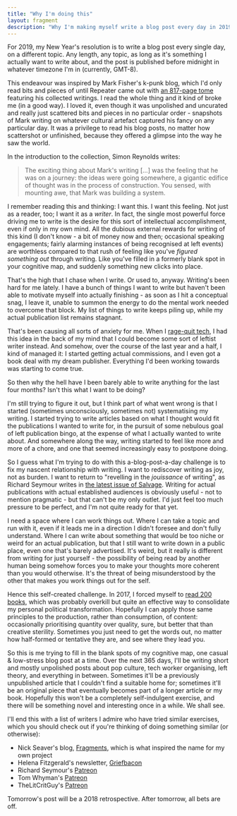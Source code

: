 ```yaml
---
title: "Why I'm doing this"
layout: fragment
description: "Why I'm making myself write a blog post every day in 2019."
---
```


For 2019, my New Year's resolution is to write a blog post every single day, on a different topic. Any length, any topic, as long as it's something I actually want to write about, and the post is published before midnight in whatever timezone I'm in (currently, GMT-8).

This endeavour was inspired by Mark Fisher's k-punk blog, which I'd only read bits and pieces of until Repeater came out with [an 817-page tome](https://repeaterbooks.com/product/k-punk-the-collected-and-unpublished-writings-of-mark-fisher-2004-2016/) featuring his collected writings. I read the whole thing and it kind of broke me (in a good way). I loved it, even though it was unpolished and uncurated and really just scattered bits and pieces in no particular order - snapshots of Mark writing on whatever cultural artefact captured his fancy on any particular day. It was a privilege to read his blog posts, no matter how scattershot or unfinished, because they offered a glimpse into the way he saw the world.

In the introduction to the collection, Simon Reynolds writes:

> The exciting thing about Mark's writing [...] was the feeling that he was on a journey: the ideas were going somewhere, a gigantic edifice of thought was in the process of construction. You sensed, with mounting awe, that Mark was building a system.

I remember reading this and thinking: I want this. I want this feeling. Not just as a reader, too; I want it as a _writer_. In fact, the single most powerful force driving me to write is the desire for this sort of intellectual accomplishment, even if only in my own mind. All the dubious external rewards for writing of this kind (I don't know - a bit of money now and then; occasional speaking engagements; fairly alarming instances of being recognised at left events) are worthless compared to that rush of feeling like you've _figured something out_ through writing. Like you've filled in a formerly blank spot in your cognitive map, and suddenly something new clicks into place.

That's the high that I chase when I write. Or used to, anyway. Writing's been hard for me lately. I have a bunch of things I want to write but haven't been able to motivate myself into actually finishing - as soon as I hit a conceptual snag, I leave it, unable to summon the energy to do the mental work needed to overcome that block. My list of things to write keeps piling up, while my actual publication list remains stagnant.

That's been causing all sorts of anxiety for me. When I [rage-quit tech](https://www.notesfrombelow.org/article/silicon-inquiry), I had this idea in the back of my mind that I could become some sort of leftist writer instead. And somehow, over the course of the last year and a half, I kind of managed it: I started getting actual commissions, and I even got a book deal with my dream publisher. Everything I'd been working towards was starting to come true.

So then why the hell have I been barely able to write anything for the last four months? Isn't this what I want to be doing?

I'm still trying to figure it out, but I think part of what went wrong is that I started (sometimes unconsciously, sometimes not) systematising my writing. I started trying to write articles based on what I thought would fit the publications I wanted to write for, in the pursuit of some nebulous goal of left publication bingo, at the expense of what I actually wanted to write about. And somewhere along the way, writing started to feel like more and more of a chore, and one that seemed increasingly easy to postpone doing.

So I guess what I'm trying to do with this a-blog-post-a-day challenge is to fix my nascent relationship with writing. I want to rediscover writing as joy, not as burden. I want to return to "revelling in the _jouissance_ of writing", as Richard Seymour writes in [the latest issue of Salvage](https://salvagequarterly.bigcartel.com/product/issue-6). Writing for actual publications with actual established audiences is obviously useful - not to mention pragmatic - but that can't be my only outlet. I'd just feel too much pressure to be perfect, and I'm not quite ready for that yet.

I need a space where I can work things out. Where I can take a topic and run with it, even if it leads me in a direction I didn't foresee and don't fully understand. Where I can write about something that would be too niche or weird for an actual publication, but that I still want to write down in a public place, even one that's barely advertised. It's weird, but it really is different from writing for just yourself - the possibility of being read by another human being somehow forces you to make your thoughts more coherent than you would otherwise. It's the threat of being misunderstood by the other that makes you work things out for the self.

Hence this self-created challenge. In 2017, I forced myself to [read 200 books](/posts/a-year-of-200-books), which was probably overkill but quite an effective way to consolidate my personal political transformation. Hopefully I can apply those same principles to the production, rather than consumption, of content: occasionally prioritising quantity over quality, sure, but better that than creative sterility. Sometimes you just need to get the words out, no matter how half-formed or tentative they are, and see where they lead you.

So this is me trying to fill in the blank spots of my cognitive map, one casual & low-stress blog post at a time. Over the next 365 days, I'll be writing short and mostly unpolished posts about pop culture, tech worker organising, left theory, and everything in between. Sometimes it'll be a previously unpublished article that I couldn't find a suitable home for; sometimes it'll be an original piece that eventually becomes part of a longer article or my book. Hopefully this won't be a completely self-indulgent exercise, and there will be something novel and interesting once in a while. We shall see.

I'll end this with a list of writers I admire who have tried similar exercises, which you should check out if you're thinking of doing something similar (or otherwise):

* Nick Seaver's blog, [Fragments](https://twitter.com/npseaver/status/1073222058077765632), which is what inspired the name for my own project
* Helena Fitzgerald's newsletter, [Griefbacon](https://griefbacon.substack.com/)
* Richard Seymour's [Patreon](https://www.patreon.com/richardseymourwtf)
* Tom Whyman's [Patreon](https://www.patreon.com/TomWhyman)
* TheLitCritGuy's [Patreon](https://www.patreon.com/TheLitCritGuy/posts)

Tomorrow's post will be a 2018 retrospective. After tomorrow, all bets are off.
